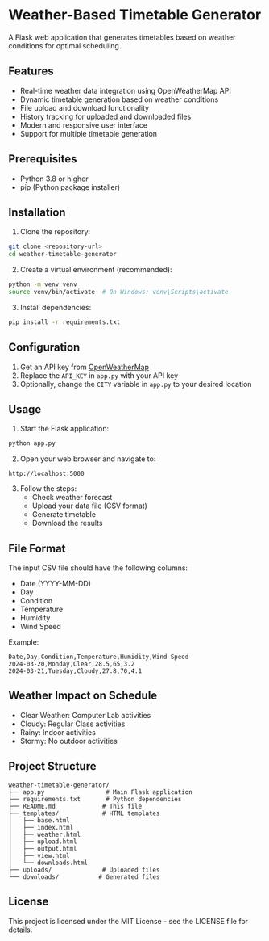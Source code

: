# Weather-Based Timetable Generator

A Flask web application that generates timetables based on weather conditions for optimal scheduling.

## Features

- Real-time weather data integration using OpenWeatherMap API
- Dynamic timetable generation based on weather conditions
- File upload and download functionality
- History tracking for uploaded and downloaded files
- Modern and responsive user interface
- Support for multiple timetable generation

## Prerequisites

- Python 3.8 or higher
- pip (Python package installer)

## Installation

1. Clone the repository:
```bash
git clone <repository-url>
cd weather-timetable-generator
```

2. Create a virtual environment (recommended):
```bash
python -m venv venv
source venv/bin/activate  # On Windows: venv\Scripts\activate
```

3. Install dependencies:
```bash
pip install -r requirements.txt
```

## Configuration

1. Get an API key from [OpenWeatherMap](https://openweathermap.org/api)
2. Replace the `API_KEY` in `app.py` with your API key
3. Optionally, change the `CITY` variable in `app.py` to your desired location

## Usage

1. Start the Flask application:
```bash
python app.py
```

2. Open your web browser and navigate to:
```
http://localhost:5000
```

3. Follow the steps:
   - Check weather forecast
   - Upload your data file (CSV format)
   - Generate timetable
   - Download the results

## File Format

The input CSV file should have the following columns:
- Date (YYYY-MM-DD)
- Day
- Condition
- Temperature
- Humidity
- Wind Speed

Example:
```csv
Date,Day,Condition,Temperature,Humidity,Wind Speed
2024-03-20,Monday,Clear,28.5,65,3.2
2024-03-21,Tuesday,Cloudy,27.8,70,4.1
```

## Weather Impact on Schedule

- Clear Weather: Computer Lab activities
- Cloudy: Regular Class activities
- Rainy: Indoor activities
- Stormy: No outdoor activities

## Project Structure

```
weather-timetable-generator/
├── app.py                 # Main Flask application
├── requirements.txt       # Python dependencies
├── README.md             # This file
├── templates/            # HTML templates
│   ├── base.html
│   ├── index.html
│   ├── weather.html
│   ├── upload.html
│   ├── output.html
│   ├── view.html
│   └── downloads.html
├── uploads/              # Uploaded files
└── downloads/           # Generated files
```

## License

This project is licensed under the MIT License - see the LICENSE file for details.